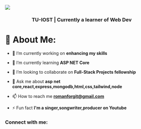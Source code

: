 ![](https://komarev.com/ghpvc/?git4roman)

<h3 align="center">TU-IOST | Currently a learner of Web Dev</h3>

# 💫 About Me:

- 🔭 I’m currently working on **enhancing my skills**

- 🌱 I’m currently learning **ASP NET Core**

- 👯 I’m looking to collaborate on **Full-Stack Projects fellowship**

- 💬 Ask me about **asp net core,react,express,mongodb,html,css,tailwind,node**

- 📫 How to reach me **romanforgit@gmail.com**

- ⚡ Fun fact **I'm a singer,songwriter,producer on Youtube**

<h3 align="left">Connect with me:</h3>
<p align="left">
</p>

